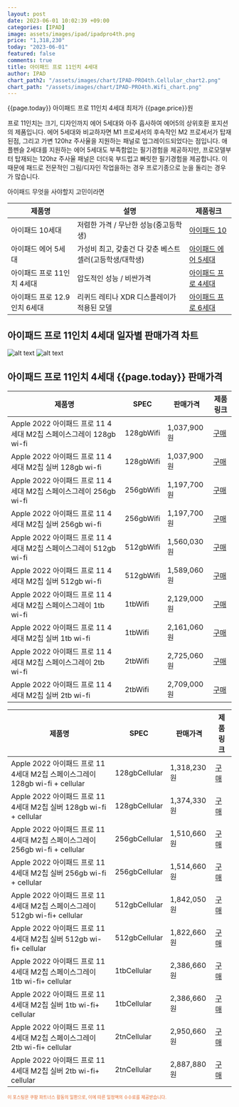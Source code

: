 ```yaml
---
layout: post
date: 2023-06-01 10:02:39 +09:00
categories: [IPAD]
image: assets/images/ipad/ipadpro4th.png
price: "1,318,230"
today: "2023-06-01"
featured: false
comments: true
title: 아이패드 프로 11인치 4세대
author: IPAD
chart_path2: "/assets/images/chart/IPAD-PRO4th.Cellular_chart2.png"
chart_path: "/assets/images/chart/IPAD-PRO4th.Wifi_chart.png"
---
```


{{page.today}} 아이패드 프로 11인치 4세대 최저가 {{page.price}}원

프로 11인치는 크기, 디자인까지 에어 5세대와 아주 흡사하여 에어5의 상위호환 포지션의 제품입니다.
에어 5세대와 비교하자면 M1 프로세서의 후속작인 M2 프로세서가 탑재된점, 그리고 가변 120hz 주사율을 지원하는 패널로 업그레이드되었다는 점입니다.
애플펜슬 2세대를 지원하는 에어 5세대도 부족함없는 필기경험을 제공하지만, 프로모델부터 탑재되는 120hz 주사율 패널은 더더욱 부드럽고 빠릿한 필기경험을 제공합니다.
이 때문에 패드로 전문적인 그림/디자인 작업을하는 경우 프로기종으로 눈을 돌리는 경우가 많습니다.

<main>
<P>아이패드 무엇을 사야할지 고민이라면</P>
<table id="rwd-table">
  <thead>
    <tr>
      <th>제품명</th>
      <th>설명</th>
      <th>제품링크</th>
    </tr>
  </thead>
  <tbody>
    <tr>
       <td>아이패드 10세대</td>
       <td>저렴한 가격 / 무난한 성능(중고등학생)</td>
       <td><a href='/APPLE-IPAD-10th/'>아이패드 10</a></td>
    </tr>
    <tr>
       <td>아이패드 에어 5세대</td>
       <td>가성비 최고, 갖출건 다 갖춘 베스트 셀러(고등학생/대학생)</td>
       <td><a href='/APPLE-IPAD-AIR5th/'>아이패드 에어 5세대</a></td>
    </tr>
    <tr>
       <td>아이패드 프로 11인치 4세대</td>
       <td>압도적인 성능 / 비싼가격</td>
       <td><a href='/APPLE-IPAD-PRO4th/'>아이패드 프로 4세대</a></td>
    </tr>
    <tr>
       <td>아이패드 프로 12.9인치 6세대</td>
       <td>리퀴드 레티나 XDR 디스플레이가 적용된 모델</td>
       <td><a href='/APPLE-IPAD-PRO6th/'>아이패드 프로 6세대</a></td>
    </tr>
  </tbody>
</table>
</main>

## 아이패드 프로 11인치 4세대 일자별 판매가격 차트
![alt text]({{page.chart_path}} "아이패드 프로 11인치 4세대 Wifi 판매가격 차트")
![alt text]({{page.chart_path2}} "아이패드 프로 11인치 4세대 Cellular 판매가격 차트")

## 아이패드 프로 11인치 4세대 {{page.today}} 판매가격
<main>
<table id="rwd-table-large">
  <thead>
    <tr>
      <th>제품명</th>
      <th>SPEC</th>
      <th>판매가격</th>
      <th>제품링크</th>
    </tr>
  </thead>
  <tbody><tr onclick="window.open('https://link.coupang.com/a/SA5ym')">
        <td>Apple 2022 아이패드 프로 11 4세대 M2칩 스페이스그레이 128gb wi-fi</td>
        <td>128gbWifi</td>
        <td>1,037,900원</td>
        <td><a href='https://link.coupang.com/a/SA5ym' target='_blank'>구매</a></td>
        </tr><tr onclick="window.open('https://link.coupang.com/a/SA51w')">
        <td>Apple 2022 아이패드 프로 11 4세대 M2칩 실버 128gb wi-fi</td>
        <td>128gbWifi</td>
        <td>1,037,900원</td>
        <td><a href='https://link.coupang.com/a/SA51w' target='_blank'>구매</a></td>
        </tr><tr onclick="window.open('https://link.coupang.com/a/SA5DU')">
        <td>Apple 2022 아이패드 프로 11 4세대 M2칩 스페이스그레이  256gb wi-fi</td>
        <td>256gbWifi</td>
        <td>1,197,700원</td>
        <td><a href='https://link.coupang.com/a/SA5DU' target='_blank'>구매</a></td>
        </tr><tr onclick="window.open('https://link.coupang.com/a/SA55N')">
        <td>Apple 2022 아이패드 프로 11 4세대 M2칩 실버  256gb wi-fi</td>
        <td>256gbWifi</td>
        <td>1,197,700원</td>
        <td><a href='https://link.coupang.com/a/SA55N' target='_blank'>구매</a></td>
        </tr><tr onclick="window.open('https://link.coupang.com/a/SA5Jl')">
        <td>Apple 2022 아이패드 프로 11 4세대 M2칩 스페이스그레이 512gb wi-fi</td>
        <td>512gbWifi</td>
        <td>1,560,030원</td>
        <td><a href='https://link.coupang.com/a/SA5Jl' target='_blank'>구매</a></td>
        </tr><tr onclick="window.open('https://link.coupang.com/a/SA6ay')">
        <td>Apple 2022 아이패드 프로 11 4세대 M2칩 실버 512gb wi-fi</td>
        <td>512gbWifi</td>
        <td>1,589,060원</td>
        <td><a href='https://link.coupang.com/a/SA6ay' target='_blank'>구매</a></td>
        </tr><tr onclick="window.open('https://link.coupang.com/a/SA5Q8')">
        <td>Apple 2022 아이패드 프로 11 4세대 M2칩 스페이스그레이 1tb wi-fi</td>
        <td>1tbWifi</td>
        <td>2,129,000원</td>
        <td><a href='https://link.coupang.com/a/SA5Q8' target='_blank'>구매</a></td>
        </tr><tr onclick="window.open('https://link.coupang.com/a/SA6fu')">
        <td>Apple 2022 아이패드 프로 11 4세대 M2칩 실버 1tb wi-fi</td>
        <td>1tbWifi</td>
        <td>2,161,060원</td>
        <td><a href='https://link.coupang.com/a/SA6fu' target='_blank'>구매</a></td>
        </tr><tr onclick="window.open('https://link.coupang.com/a/SA5V8')">
        <td>Apple 2022 아이패드 프로 11 4세대 M2칩 스페이스그레이 2tb wi-fi</td>
        <td>2tbWifi</td>
        <td>2,725,060원</td>
        <td><a href='https://link.coupang.com/a/SA5V8' target='_blank'>구매</a></td>
        </tr><tr onclick="window.open('https://link.coupang.com/a/SA6mw')">
        <td>Apple 2022 아이패드 프로 11 4세대 M2칩 실버 2tb wi-fi</td>
        <td>2tbWifi</td>
        <td>2,709,000원</td>
        <td><a href='https://link.coupang.com/a/SA6mw' target='_blank'>구매</a></td>
        </tr></tbody>
</table>

<table id="rwd-table-large">
  <thead>
    <tr>
      <th>제품명</th>
      <th>SPEC</th>
      <th>판매가격</th>
      <th>제품링크</th>
    </tr>
  </thead>
  <tbody>               
                <tr onclick="window.open('https://link.coupang.com/a/SA6mw')">
            <td>Apple 2022 아이패드 프로 11 4세대 M2칩 스페이스그레이 128gb wi-fi + cellular</td>
            <td>128gbCellular</td>
            <td>1,318,230원</td>
            <td><a href='https://link.coupang.com/a/SA5Bk' target='_blank'>구매</a></td>
            </tr><tr onclick="window.open('https://link.coupang.com/a/SA6mw')">
            <td>Apple 2022 아이패드 프로 11 4세대 M2칩 실버 128gb wi-fi + cellular</td>
            <td>128gbCellular</td>
            <td>1,374,330원</td>
            <td><a href='https://link.coupang.com/a/SA53O' target='_blank'>구매</a></td>
            </tr><tr onclick="window.open('https://link.coupang.com/a/SA6mw')">
            <td>Apple 2022 아이패드 프로 11 4세대 M2칩 스페이스그레이 256gb wi-fi + cellular</td>
            <td>256gbCellular</td>
            <td>1,510,660원</td>
            <td><a href='https://link.coupang.com/a/SA5Hm' target='_blank'>구매</a></td>
            </tr><tr onclick="window.open('https://link.coupang.com/a/SA6mw')">
            <td>Apple 2022 아이패드 프로 11 4세대 M2칩 실버 256gb wi-fi + cellular</td>
            <td>256gbCellular</td>
            <td>1,514,660원</td>
            <td><a href='https://link.coupang.com/a/SA58n' target='_blank'>구매</a></td>
            </tr><tr onclick="window.open('https://link.coupang.com/a/SA6mw')">
            <td>Apple 2022 아이패드 프로 11 4세대 M2칩 스페이스그레이 512gb wi-fi+ cellular</td>
            <td>512gbCellular</td>
            <td>1,842,050원</td>
            <td><a href='https://link.coupang.com/a/SA5NQ' target='_blank'>구매</a></td>
            </tr><tr onclick="window.open('https://link.coupang.com/a/SA6mw')">
            <td>Apple 2022 아이패드 프로 11 4세대 M2칩 실버 512gb wi-fi+ cellular</td>
            <td>512gbCellular</td>
            <td>1,822,660원</td>
            <td><a href='https://link.coupang.com/a/SA6dc' target='_blank'>구매</a></td>
            </tr><tr onclick="window.open('https://link.coupang.com/a/SA6mw')">
            <td>Apple 2022 아이패드 프로 11 4세대 M2칩 스페이스그레이 1tb wi-fi+ cellular</td>
            <td>1tbCellular</td>
            <td>2,386,660원</td>
            <td><a href='https://link.coupang.com/a/SA5TD' target='_blank'>구매</a></td>
            </tr><tr onclick="window.open('https://link.coupang.com/a/SA6mw')">
            <td>Apple 2022 아이패드 프로 11 4세대 M2칩 실버 1tb wi-fi+ cellular</td>
            <td>1tbCellular</td>
            <td>2,386,660원</td>
            <td><a href='https://link.coupang.com/a/SA6ki' target='_blank'>구매</a></td>
            </tr><tr onclick="window.open('https://link.coupang.com/a/SA6mw')">
            <td>Apple 2022 아이패드 프로 11 4세대 M2칩 스페이스그레이 2tb wi-fi+ cellular</td>
            <td>2tnCellular</td>
            <td>2,950,660원</td>
            <td><a href='https://link.coupang.com/a/SA5Y3' target='_blank'>구매</a></td>
            </tr><tr onclick="window.open('https://link.coupang.com/a/SA6mw')">
            <td>Apple 2022 아이패드 프로 11 4세대 M2칩 실버 2tb wi-fi+ cellular</td>
            <td>2tnCellular</td>
            <td>2,887,880원</td>
            <td><a href='https://link.coupang.com/a/SA6oG' target='_blank'>구매</a></td>
            </tr>
</tbody>
</table>                 
                
</main>
<div style="color:#e56a2c;font-size: 0.7em;" >
이 포스팅은 쿠팡 파트너스 활동의 일환으로, 이에 따른 일정액의 수수료를 제공받습니다.
</div>
